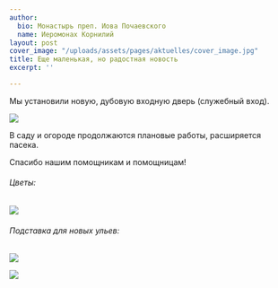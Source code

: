 ```yaml
---
author:
  bio: Монастырь преп. Иова Почаевского
  name: Иеромонах Корнилий
layout: post
cover_image: "/uploads/assets/pages/aktuelles/cover_image.jpg"
title: Еще маленькая, но радостная новость
excerpt: ''

---
```

Мы установили новую, дубовую входную дверь (служебный вход).

![](https://res.cloudinary.com/hiobmon/image/upload/v1624647288/media/2021/IMG_7409_brkmuy.jpg)

В саду и огороде продолжаются плановые работы, расширяется пасека.

Спасибо нашим помощникам и помощницам!

###### Цветы:

![](https://res.cloudinary.com/hiobmon/image/upload/v1624647197/media/2021/photo_2021-06-25_20-51-34_qs6ftx.jpg)

###### Подставка для новых ульев:

![](https://res.cloudinary.com/hiobmon/image/upload/v1624647129/media/2021/photo_2021-06-25_20-51-30_zlkklk.jpg)

![](https://res.cloudinary.com/hiobmon/image/upload/v1624647152/media/2021/photo_2021-06-25_20-51-28_zkm0s6.jpg)